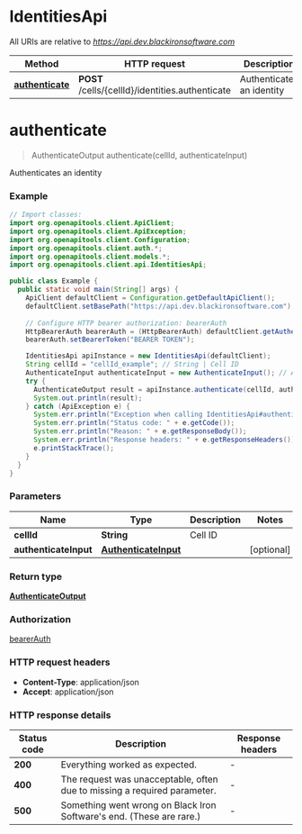 # IdentitiesApi

All URIs are relative to *https://api.dev.blackironsoftware.com*

Method | HTTP request | Description
------------- | ------------- | -------------
[**authenticate**](IdentitiesApi.md#authenticate) | **POST** /cells/{cellId}/identities.authenticate | Authenticates an identity


<a name="authenticate"></a>
# **authenticate**
> AuthenticateOutput authenticate(cellId, authenticateInput)

Authenticates an identity

### Example
```java
// Import classes:
import org.openapitools.client.ApiClient;
import org.openapitools.client.ApiException;
import org.openapitools.client.Configuration;
import org.openapitools.client.auth.*;
import org.openapitools.client.models.*;
import org.openapitools.client.api.IdentitiesApi;

public class Example {
  public static void main(String[] args) {
    ApiClient defaultClient = Configuration.getDefaultApiClient();
    defaultClient.setBasePath("https://api.dev.blackironsoftware.com");
    
    // Configure HTTP bearer authorization: bearerAuth
    HttpBearerAuth bearerAuth = (HttpBearerAuth) defaultClient.getAuthentication("bearerAuth");
    bearerAuth.setBearerToken("BEARER TOKEN");

    IdentitiesApi apiInstance = new IdentitiesApi(defaultClient);
    String cellId = "cellId_example"; // String | Cell ID
    AuthenticateInput authenticateInput = new AuthenticateInput(); // AuthenticateInput | 
    try {
      AuthenticateOutput result = apiInstance.authenticate(cellId, authenticateInput);
      System.out.println(result);
    } catch (ApiException e) {
      System.err.println("Exception when calling IdentitiesApi#authenticate");
      System.err.println("Status code: " + e.getCode());
      System.err.println("Reason: " + e.getResponseBody());
      System.err.println("Response headers: " + e.getResponseHeaders());
      e.printStackTrace();
    }
  }
}
```

### Parameters

Name | Type | Description  | Notes
------------- | ------------- | ------------- | -------------
 **cellId** | **String**| Cell ID |
 **authenticateInput** | [**AuthenticateInput**](AuthenticateInput.md)|  | [optional]

### Return type

[**AuthenticateOutput**](AuthenticateOutput.md)

### Authorization

[bearerAuth](../README.md#bearerAuth)

### HTTP request headers

 - **Content-Type**: application/json
 - **Accept**: application/json

### HTTP response details
| Status code | Description | Response headers |
|-------------|-------------|------------------|
**200** | Everything worked as expected. |  -  |
**400** | The request was unacceptable, often due to missing a required parameter. |  -  |
**500** | Something went wrong on Black Iron Software&#39;s end. (These are rare.) |  -  |


